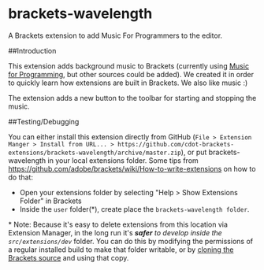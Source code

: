 brackets-wavelength
===================

A Brackets extension to add Music For Programmers to the editor.

##Introduction

This extension adds background music to Brackets (currently using
[Music for Programming](http://www.musicforprogramming.net/), but other
sources could be added). We created it in order to quickly learn how
extensions are built in Brackets.  We also like music :)

The extension adds a new button to the toolbar for starting and stopping the music.

##Testing/Debugging

You can either install this extension directly from GitHub
(`File > Extension Manger > Install from URL... >
https://github.com/cdot-brackets-extensions/brackets-wavelength/archive/master.zip`),
or put brackets-wavelength in your local extensions folder.
Some tips from https://github.com/adobe/brackets/wiki/How-to-write-extensions on how to do that:

* Open your extensions folder by selecting "Help > Show Extensions Folder" in Brackets
* Inside the `user` folder(*), create place the `brackets-wavelength folder`.

\* Note: Because it's easy to delete extensions from this location via Extension
Manager, in the long run it's _**safer** to develop inside the `src/extensions/dev`_
folder. You can do this by modifying the permissions of a regular installed build
to make that folder writable, or by [cloning the Brackets source](https://github.com/adobe/brackets/wiki/How-to-Hack-on-Brackets)
and using that copy.
